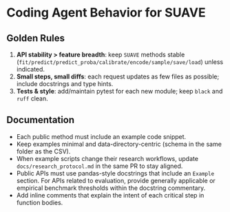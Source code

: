 # Coding Agent Behavior for SUAVE

## Golden Rules
1) **API stability > feature breadth**: keep `SUAVE` methods stable (`fit/predict/predict_proba/calibrate/encode/sample/save/load`) unless indicated.
2) **Small steps, small diffs**: each request updates as few files as possible; include docstrings and type hints.
3) **Tests & style**: add/maintain pytest for each new module; keep `black` and `ruff` clean.

## Documentation
- Each public method must include an example code snippet.
- Keep examples minimal and data-directory-centric (schema in the same folder as the CSV).
- When example scripts change their research workflows, update `docs/research_protocol.md` in the same PR to stay aligned.
- Public APIs must use pandas-style docstrings that include an `Example` section. For APIs related to evaluation, provide generally applicable or empirical benchmark thresholds within the docstring commentary.
- Add inline comments that explain the intent of each critical step in function bodies.
